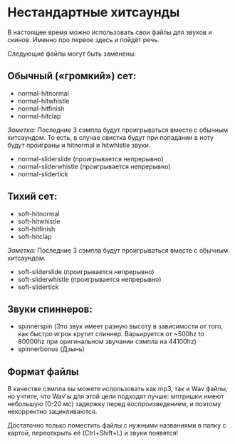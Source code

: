 Нестандартные хитсаунды
==========================

В настоящее время можно использовать свои файлы для звуков и скинов. Именно про первое здесь и пойдёт речь.

Следующие файлы могут быть заменены:

Обычный («громкий») сет:
--------------------------

-   normal-hitnormal
-   normal-hitwhistle
-   normal-hitfinish
-   normal-hitclap

*Заметка:* Последние 3 сэмпла будут проигрываться вместе с обычным хитсаундом. То есть, в случае свистка будут при попадании в ноту будут проиграны и hitnormal и hitwhistle звуки.

-   normal-sliderslide (проигрывается непрерывно)
-   normal-sliderwhistle (проигрывается непрерывно)
-   normal-slidertick

Тихий сет:
------------

-   soft-hitnormal
-   soft-hitwhistle
-   soft-hitfinish
-   soft-hitclap

*Заметка:* Последние 3 сэмпла будут проигрываться вместе с обычным хитсаундом.

-   soft-sliderslide (проигрывается непрерывно)
-   soft-sliderwhistle (проигрывается непрерывно)
-   soft-slidertick

Звуки спиннеров:
------------------

-   spinnerspin (Это звук имеет разную высоту в зависимости от того, как быстро игрок крутит спиннер. Варьируется от ~500hz to 80000hz при оригинальном звучании сэмпла на 44100hz)
-   spinnerbonus (Дзынь)

Формат файлы
--------------

В качестве сэмпла вы можете использовать как mp3, так и Wav файлы, но учтите, что Wav'ы для этой цели подходят лучше: мптришки имеют небольшую (0-20 мс) задержку перед воспроизведением, и поэтому некорректно зацикливаются.

Достаточно только поместить файлы с нужными названиями в папку с картой, переоткрыть её (Ctrl+Shift+L) и звуки появятся!
